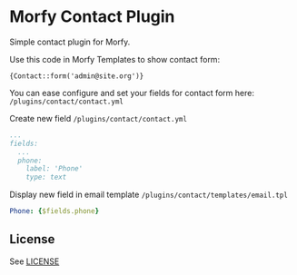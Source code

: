 # Morfy Contact Plugin
Simple contact plugin for Morfy.

Use this code in Morfy Templates to show contact form:
```smarty
{Contact::form('admin@site.org')}
```

You can ease configure and set your fields for contact form here: `/plugins/contact/contact.yml`  

Create new field `/plugins/contact/contact.yml`
```yml
...
fields:
  ...
  phone:
    label: 'Phone'
    type: text

```

Display new field in email template `/plugins/contact/templates/email.tpl`
```yml
Phone: {$fields.phone}
```

## License
See [LICENSE](https://github.com/morfy-cms/morfy-plugin-contact/blob/master/LICENSE)
